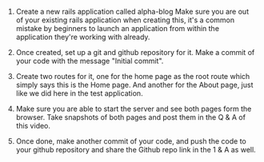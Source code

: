 1. Create a new rails application called alpha-blog Make sure you are out of your existing rails application when creating this, it's a common mistake by beginners to launch an application from within the application they're working with already.

2. Once created, set up a git and github repository for it. Make a commit of your code with the message "Initial commit".

3. Create two routes for it, one for the home page as the root route which simply says this is the Home page. And another for the About page, just like we did here in the test application.

4. Make sure you are able to start the server and see both pages form the browser. Take snapshots of both pages and post them in the Q & A of this video.

5. Once done, make another commit of your code, and push the code to your github repository and share the Github repo link in the 1 & A as well.
